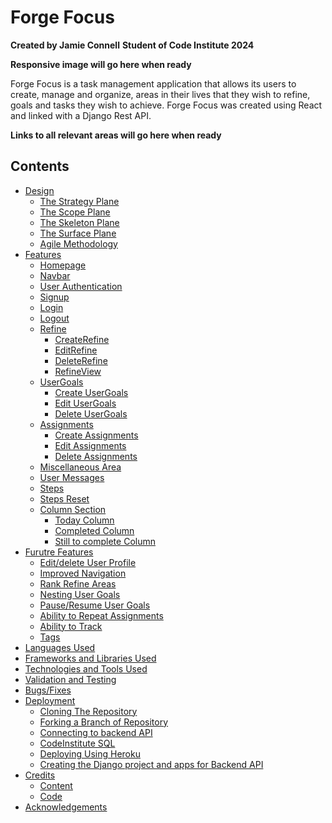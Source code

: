 # Forge Focus
**Created by Jamie Connell**
**Student of Code Institute 2024**


**Responsive image will go here when ready**


Forge Focus is a task management application that allows its users to create, manage and organize, areas in their lives that they wish to refine, goals and tasks they wish to achieve. Forge Focus was created using React and linked with a Django Rest API.

**Links to all relevant areas will go here when ready** 

## Contents
- [Design]()
	- [The Strategy Plane]()
	- [The Scope Plane]()
	- [The Skeleton Plane]()
	- [The Surface Plane]()
	- [Agile Methodology]()
- [Features]()
	- [Homepage]()
	- [Navbar]()
	- [User Authentication]()
	- [Signup]()
	- [Login]()
	- [Logout]() 
	- [Refine]()
		- [CreateRefine]()
		- [EditRefine]()
		- [DeleteRefine]()
		- [RefineView]()
	- [UserGoals]()
		- [Create UserGoals]()
		- [Edit UserGoals]()
		- [Delete UserGoals]()
	- [Assignments]()
		- [Create Assignments]()
		- [Edit Assignments]()
		- [Delete Assignments]() 
	- [Miscellaneous Area]()
	- [User Messages]() 
	- [Steps]()
	- [Steps Reset]()
	- [Column Section]()
		- [Today Column]()
		- [Completed Column]()
		- [Still to complete Column]()
- [Furutre Features]()
	- [Edit/delete User Profile]()
	- [Improved Navigation]()
	- [Rank Refine Areas]()
	- [Nesting User Goals]()
	- [Pause/Resume User Goals]()
	- [Ability to Repeat Assignments]()
	- [Ability to Track]()
	- [Tags]()
- [Languages Used]()
- [Frameworks and Libraries Used]()
- [Technologies and Tools Used]()
- [Validation and Testing]()
- [Bugs/Fixes]()
- [Deployment]()
	- [Cloning The Repository]()
	- [Forking a Branch of Repository]()
	- [Connecting to backend API]()
	- [CodeInstitute SQL]()
	- [Deploying Using Heroku]()
	- [Creating the Django project and apps for Backend API]()
- [Credits]()
	- [Content]()
	- [Code]()
- [Acknowledgements]() 